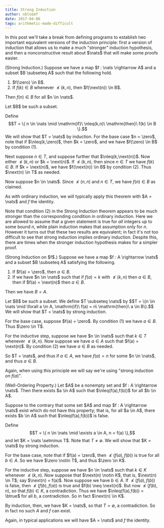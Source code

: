 ```yaml
---
title: Strong Induction
author: nbloomf
date: 2017-04-06
tags: arithmetic-made-difficult
---
```


In this post we'll take a break from defining programs to establish two important equivalent versions of the induction principle: first a version of induction that allows us to make a much "stronger" induction hypothesis, and then a nonconstructive result about $\nats$ that will make some proofs easier.

<div class="result">
<div class="thm">
(Strong Induction.) Suppose we have a map $f : \nats \rightarrow A$ and a subset $B \subseteq A$ such that the following hold.

1. $f(\zero) \in B$.
2. If $f(k) \in B$ whenever $\nleq(k,n)$, then $f(\next(n)) \in B$.

Then $f(n) \in B$ for all $n \in \nats$.
</div>

<div class="proof"><p>
Let $B$ be such a subset.

Define $$T = \{ n \in \nats \mid \mathrm{if}\ \nleq(k,n)\ \mathrm{then}\ f(k) \in B \}.$$ We will show that $T = \nats$ by induction. For the base case $n = \zero$, note that if $\nleq(k,\zero)$, then $k = \zero$, and we have $f(\zero) \in B$ by condition (1).

Next suppose $n \in T$, and suppose further that $\nleq(k,\next(n))$. Now either $\nleq(k,n)$ or $k = \next(n)$. If $\nleq(k,n)$, then since $n \in T$ we have $f(k) \in B$. If $k = \next(n)$, we have $f(\next(n)) \in B$ by condition (2). Thus $\next(n) \in T$ as needed.

Now suppose $n \in \nats$. Since $\nleq(n,n)$ and $n \in T$, we have $f(n) \in B$ as claimed.
</p></div>
</div>

As with ordinary induction, we will typically apply this theorem with $A = \nats$ and $f$ the identity.

Note that condition (2) in the Strong Induction theorem appears to be much stronger than the corresponding condition in ordinary induction. Here we are allowed to assume that a given statement is true for *all* integers up to some bound $n$, while plain induction makes that assumption only for $n$. However it turns out that these two results are equivalent; in fact it's not too difficult to see that strong induction implies ordinary induction. Despite this, there are times when the stronger induction hypothesis makes for a simpler proof.

<div class="result">
<div class="thm">
(Strong Induction on $f$.) Suppose we have a map $f : A \rightarrow \nats$ and a subset $B \subseteq A$ satisfying the following.

1. If $f(a) = \zero$, then $a \in B$.
2. If we have $n \in \nats$ such that if $f(a) = k$ with $\nleq(k,n)$ then $a \in B$, then if $f(a) = \next(n)$ then $a \in B$.

Then we have $B = A$.
</div>

<div class="proof"><p>
Let $B$ be such a subset. We define $T \subseteq \nats$ by $$T = \{n \in \nats \mid \forall a \in A, \mathrm{if}\ f(a) = n\ \mathrm{then}\ a \in B\}.$$ We will show that $T = \nats$ by strong induction.

For the base case, suppose $f(a) = \zero$. By condition (1) we have $a \in B$. Thus $\zero \in T$.

For the inductive step, suppose we have $n \in \nats$ such that $k \in T$ whenever $\nleq(k,n)$. Now suppose we have $a \in A$ such that $f(a) = \next(n)$. By condition (2) we have $a \in B$ as needed.

So $T = \nats$, and thus if $a \in A$, we have $f(a) = n$ for some $n \in \nats$, and thus $a \in B$.
</p></div>
</div>

Again, when using this principle we will say we're using "strong induction *on* $f(a)$".

<div class="result">
<div class="thm">
(Well-Ordering Property.) Let $A$ be a nonempty set and $f : A \rightarrow \nats$. Then there exists $a \in A$ such that $\nleq(f(a),f(b))$ for all $b \in A$.
</div>

<div class="proof"><p>
Suppose to the contrary that some set $A$ and map $f : A \rightarrow \nats$ exist which do not have this property; that is, for all $a \in A$, there exists $b \in A$ such that $\nleq(f(a),f(b))$ is false.

Define $$T = \{ n \in \nats \mid \exists a \in A, n = f(a) \},$$ and let $K = \nats \setminus T$. Note that $T \neq \emptyset$. We will show that $K = \nats$ by strong induction.

For the base case, note that if $f(a) = \zero$, then $\nleq(f(a),f(b))$ is true for all $b \in A$. So we have $\zero \notin T$, and thus $\zero \in K$.

For the inductive step, suppose we have $n \in \nats$ such that $k \in K$ whenever $\nleq(k,n)$. Now suppose that $\next(n) \notin K$, that is, $\next(n) \in T$; say $\next(n) = f(a)$. Now suppose we have $b \in A$. If $\nleq(f(a),f(b))$ is false, then $\nleq(f(b),f(a))$ is true and $f(b) \neq \next(n)$. But now $\nleq(f(b),n)$, so that $f(b) \in K$, a contradiction. Thus we have $\nleq(f(a),f(b)) = \btrue$ for all $b$, a contradiction. So in fact $\next(n) \in K$.

By induction, then, we have $K = \nats$, so that $T = \emptyset$, a contradiction. So in fact no such $A$ and $f$ can exist.
</p></div>
</div>

Again, in typical applications we will have $A = \nats$ and $f$ the identity.
